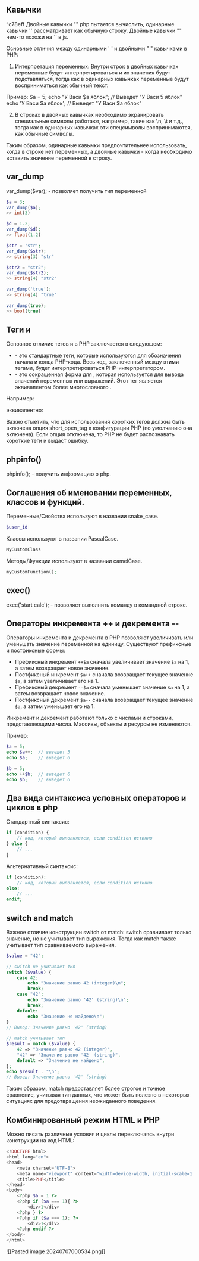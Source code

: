 ## Кавычки
^c78eff
Двойные кавычки "" php пытается вычислить, одинарные кавычки '' рассматривает как обычную строку. Двойные кавычки "" чем-то похожи на \`\` в js.

Основные отличия между одинарными ' ' и двойными " " кавычками в PHP:

1. Интерпретация переменных: Внутри строк в двойных кавычках переменные будут интерпретироваться и их значения будут подставляться, тогда как в одинарных кавычках переменные будут восприниматься как обычный текст.

Пример:
$a = 5;
echo "У Васи $a яблок"; // Выведет "У Васи 5 яблок"
echo 'У Васи $a яблок'; // Выведет "У Васи $a яблок"

2. В строках в двойных кавычках необходимо экранировать специальные символы работают, например, такие как \n, \t и т.д., тогда как в одинарных кавычках эти спецсимволы воспринимаются, как обычные символы.

Таким образом, одинарные кавычки предпочтительнее использовать, когда в строке нет переменных, а двойные кавычки - когда необходимо вставить значение переменной в строку.

## var_dump
var_dump($var); - позволяет получить тип переменной

``` php
$a = 3;
var_dump($a);
>> int(3)

$d = 1.2;
var_dump($d);
>> float(1.2)

$str = 'str';
var_dump($str);
>> string(3) "str"

$str2 = "str2";
var_dump($str2);
>> string(4) "str2"

var_dump('true');
>> string(4) "true"

var_dump(true);
>> bool(true)
```

## Теги <?php ?> и <?= ?>

Основное отличие тегов <?php ?> и <?= ?> в PHP заключается в следующем:
- <?php ?> - это стандартные теги, которые используются для обозначения начала и конца PHP-кода. Весь код, заключенный между этими тегами, будет интерпретироваться PHP-интерпретатором.
- <?= ?> - это сокращенная форма для <?php echo ?>, которая используется для вывода значений переменных или выражений. Этот тег является эквивалентом более многословного <?php echo ?>.
Например:
<?= 'Привет, мир!' ?> 
эквивалентно:
<?php echo 'Привет, мир!' ?>
Важно отметить, что для использования коротких тегов <?= ?> должна быть включена опция short_open_tag в конфигурации PHP (по умолчанию она включена). Если опция отключена, то PHP не будет распознавать короткие теги и выдаст ошибку.
## phpinfo()

phpinfo(); - получить информацию о php.

## Соглашения об именовании переменных, классов и функций.

Переменные/Свойства используют в названии snake_case.
``` php
$user_id
```
Классы используют в названии PascalCase.
``` php
MyCustomClass
```
Методы/Функции используют в названии camelCase.
``` php
myCustomFunction();
```


## exec()

exec('start calc'); - позволяет выполнить команду в командной строке.

## Операторы инкремента ++ и декремента --

Операторы инкремента и декремента в PHP позволяют увеличивать или уменьшать значение переменной на единицу. Существуют префиксные и постфиксные формы:

- Префиксный инкремент `++$a` сначала увеличивает значение `$a` на 1, а затем возвращает новое значение.
- Постфиксный инкремент `$a++` сначала возвращает текущее значение `$a`, а затем увеличивает его на 1.
- Префиксный декремент `--$a` сначала уменьшает значение `$a` на 1, а затем возвращает новое значение.
- Постфиксный декремент `$a--` сначала возвращает текущее значение `$a`, а затем уменьшает его на 1.

Инкремент и декремент работают только с числами и строками, представляющими числа. Массивы, объекты и ресурсы не изменяются.

Пример:

```php
$a = 5;
echo $a++;  // выведет 5
echo $a;    // выведет 6

$b = 5; 
echo ++$b;  // выведет 6
echo $b;    // выведет 6
```

## Два вида синтаксиса условных операторов и циклов в php

Стандартный синтаксис:
```php
if (condition) {
	// код, который выполняется, если condition истинно
} else {
	// ...
}
```

Альтернативный синтаксис:
```php
if (condition):
	// код, который выполняется, если condition истинно
else:
	// ...
endif;
```
## switch and match

Важное отличие конструкции switch от match: switch сравнивает только значение, но не учитывает тип выражения. Тогда как match также учитывает тип сравниваемого выражения.

```php
$value = "42";

// switch не учитывает тип
switch ($value) {
    case 42:
        echo "Значение равно 42 (integer)\n";
        break;
    case "42":
        echo "Значение равно '42' (string)\n";
        break;
    default:
        echo "Значение не найдено\n";
}
// Вывод: Значение равно '42' (string)

// match учитывает тип
$result = match ($value) {
    42 => "Значение равно 42 (integer)",
    "42" => "Значение равно '42' (string)",
    default => "Значение не найдено",
};
echo $result . "\n";
// Вывод: Значение равно '42' (string)
```

Таким образом, match предоставляет более строгое и точное сравнение, учитывая тип данных, что может быть полезно в некоторых ситуациях для предотвращения неожиданного поведения.
## Комбинированный режим HTML и PHP

Можно писать различные условия и циклы переключаясь внутри конструкции на код HTML:
```php
<!DOCTYPE html>
<html lang="en">
<head>
    <meta charset="UTF-8">
    <meta name="viewport" content="width=device-width, initial-scale=1.0">
    <title>PHP</title>
</head>
<body>
    <?php $a = 1 ?>
    <?php if ($a === 1){ ?>
        <div>1</div>
    <?php } ?>
    <?php if ($a === 1): ?>
        <div>1</div>
    <?php endif ?>
</body>
</html>
```

![[Pasted image 20240707000534.png]]